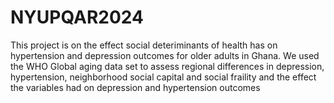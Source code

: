 # NYUPQAR2024
This project is on the effect social deteriminants of health has on hypertension and depression outcomes for older adults in Ghana. We used the WHO Global aging data set to assess regional differences in depression, hypertension, neighborhood social capital and social fraility and the effect the variables had on depression and hypertension outcomes

